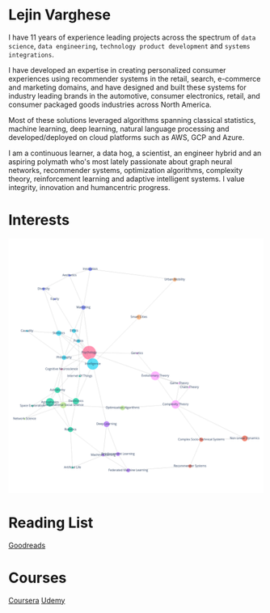 # Lejin Varghese

I have 11 years of experience leading projects across the spectrum of `data science`, `data engineering`, `technology product development` and `systems integrations`. 

I have developed an expertise in creating personalized consumer experiences using recommender systems in the retail, search, e-commerce and marketing domains, and have designed and built these systems for industry leading brands in the automotive, consumer electronics, retail, and consumer packaged goods industries across North America. 

Most of these solutions leveraged algorithms spanning classical statistics, machine learning, deep learning, natural language processing and developed/deployed on cloud platforms such as AWS, GCP and Azure.

I am a continuous learner, a data hog, a scientist, an engineer hybrid and an aspiring polymath who's most lately passionate about graph neural networks, recommender systems, optimization algorithms, complexity theory, reinforcement learning and adaptive intelligent systems. I value integrity, innovation and humancentric progress.

# Interests

![interests](interests.png)

# Reading List

[Goodreads](https://www.goodreads.com/lejin)

# Courses

[Coursera](https://www.coursera.org/user/bc2928e2dc2ded5b43add4898ff94993)
[Udemy](https://www.udemy.com/user/lejin-rajan/)

